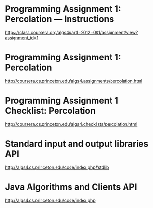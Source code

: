 Programming Assignment 1: Percolation — Instructions
====
https://class.coursera.org/algs4partI=2012=001/assignment/view?assignment_id=1

Programming Assignment 1: Percolation
====
http://coursera.cs.princeton.edu/algs4/assignments/percolation.html

Programming Assignment 1 Checklist: Percolation
===
http://coursera.cs.princeton.edu/algs4/checklists/percolation.html

Standard input and output libraries API
====
http://algs4.cs.princeton.edu/code/index.php#stdlib

Java Algorithms and Clients API
====
http://algs4.cs.princeton.edu/code/index.php
